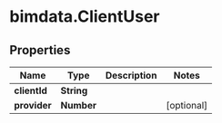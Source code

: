 # bimdata.ClientUser

## Properties

Name | Type | Description | Notes
------------ | ------------- | ------------- | -------------
**clientId** | **String** |  | 
**provider** | **Number** |  | [optional] 


